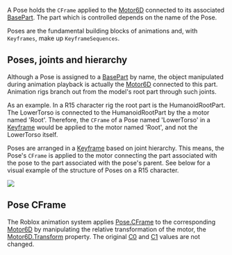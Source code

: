 A Pose holds the `CFrame` applied to the [Motor6D](https://developer.roblox.com/en-us/api-reference/class/Motor6D) connected to its associated [BasePart](https://developer.roblox.com/en-us/api-reference/class/BasePart). The part which is controlled depends on the name of the Pose.

Poses are the fundamental building blocks of animations and, with `Keyframes`, make up `KeyframeSequences`.

Poses, joints and hierarchy
---------------------------

Although a Pose is assigned to a [BasePart](https://developer.roblox.com/en-us/api-reference/class/BasePart) by name, the object manipulated during animation playback is actually the [Motor6D](https://developer.roblox.com/en-us/api-reference/class/Motor6D) connected to this part. Animation rigs branch out from the model's root part through such joints.

As an example. In a R15 character rig the root part is the HumanoidRootPart. The LowerTorso is connected to the HumanoidRootPart by the a motor named 'Root'. Therefore, the `CFrame` of a Pose named 'LowerTorso' in a [Keyframe](https://developer.roblox.com/en-us/api-reference/class/Keyframe) would be applied to the motor named 'Root', and not the LowerTorso itself.

Poses are arranged in a [Keyframe](https://developer.roblox.com/en-us/api-reference/class/Keyframe) based on joint hierarchy. This means, the Pose's `CFrame` is applied to the motor connecting the part associated with the pose to the part associated with the pose's parent. See below for a visual example of the structure of Poses on a R15 character.

![](https://developer.roblox.com/assets/blt2e767397c28fecda/KeyframeSequence_-_Copy.png)

Pose CFrame
-----------

The Roblox animation system applies [Pose.CFrame](https://developer.roblox.com/en-us/api-reference/property/Pose/CFrame) to the corresponding [Motor6D](https://developer.roblox.com/en-us/api-reference/class/Motor6D) by manipulating the relative transformation of the motor, the [Motor6D.Transform](https://developer.roblox.com/en-us/api-reference/property/Motor6D/Transform) property. The original [C0](https://developer.roblox.com/en-us/api-reference/property/JointInstance/C1) and [C1](https://developer.roblox.com/en-us/api-reference/property/JointInstance/C1) values are not changed.
